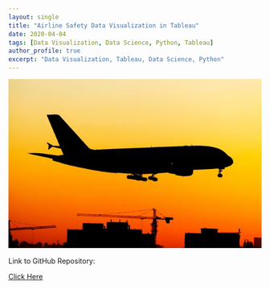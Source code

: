 ```yaml
---
layout: single
title: "Airline Safety Data Visualization in Tableau"
date: 2020-04-04
tags: [Data Visualization, Data Science, Python, Tableau]
author_profile: true
excerpt: "Data Visualization, Tableau, Data Science, Python"
---
```

![Airplane Landing](/images/airline.jpeg "Airline Safety Data Visualization in Tableau")

Link to GitHub Repository:

[Click Here](https://github.com/davidsuffolk/Airline-Safety-Data-Visualization)
